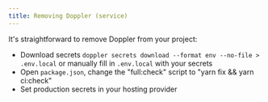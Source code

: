```yaml
---
title: Removing Doppler (service)
---
```


It's straightforward to remove Doppler from your project:

- Download secrets `doppler secrets download --format env --no-file > .env.local` or manually fill in `.env.local` with your secrets
- Open `package.json`, change the "full:check" script to "yarn fix && yarn ci:check"
- Set production secrets in your hosting provider
